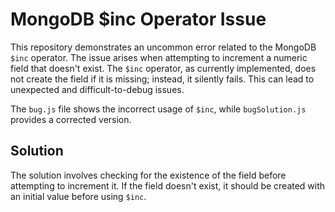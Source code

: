# MongoDB $inc Operator Issue

This repository demonstrates an uncommon error related to the MongoDB `$inc` operator. The issue arises when attempting to increment a numeric field that doesn't exist.  The `$inc` operator, as currently implemented, does not create the field if it is missing; instead, it silently fails. This can lead to unexpected and difficult-to-debug issues.

The `bug.js` file shows the incorrect usage of `$inc`, while `bugSolution.js` provides a corrected version.

## Solution
The solution involves checking for the existence of the field before attempting to increment it. If the field doesn't exist, it should be created with an initial value before using `$inc`.
